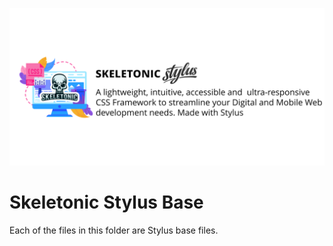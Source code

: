 ![alt text][logo]

[logo]: ../../../images/skeletonic-stylus.svg "Skeletonic Stylus Banner"

# Skeletonic Stylus Base

Each of the files in this folder are Stylus base files.
